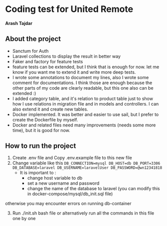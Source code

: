 # Coding test for United Remote
#### Arash Tajdar

## About the project

- Sanctum for Auth
- Laravel collections to display the result in better way
- Faker and factory for feature tests
- feature tests can be extended, but I think that is enough for now. let me know if you want me to extend it and write more deep tests.
- I wrote some annotations to document my lines, also I wrote some comment for documentations. I think those are enough because the other parts of my code are clearly readable, but this one also can be extended :)
- I added category table, and it's relation to product table just to show how I use relations in migration file and in models and controllers. I can also extend it and create new tables.
- Docker implemented. It was better and easier to use sail, but I prefer to create the Dockerfile by myself.
- Docker and related files need many improvements (needs some more time), but it is good for now.

## How to run the project

1. Create .env file and Copy .env.example file to this new file
2. Change variable like this
   ``
   DB_CONNECTION=mysql
   DB_HOST=db
   DB_PORT=3306
   DB_DATABASE=laravel
   DB_USERNAME=laravelUser
   DB_PASSWORD=@wn12341818
   ``
   - It is important to : 
     - change host variable to db 
     - set a new username and password 
     - change the name of the database to laravel (you can modify this in docker-compose/mysql/db_init.sql file) 
       
otherwise you may encounter errors on running db-container

3. Run ./init.sh bash file or alternatively run all the commands in this file one by one


